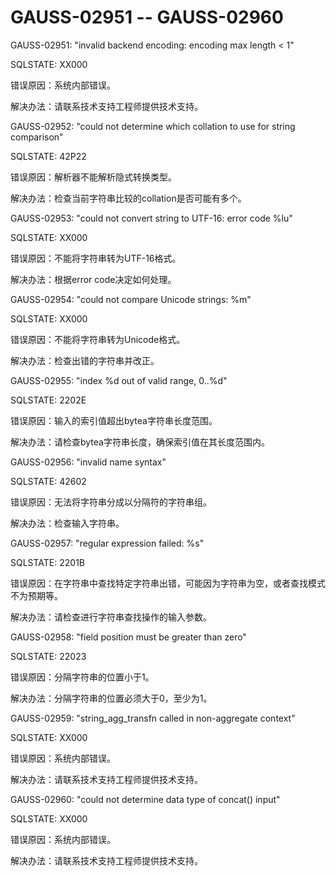 # GAUSS-02951 -- GAUSS-02960

GAUSS-02951: "invalid backend encoding: encoding max length < 1"

SQLSTATE: XX000

错误原因：系统内部错误。

解决办法：请联系技术支持工程师提供技术支持。

GAUSS-02952: "could not determine which collation to use for string comparison"

SQLSTATE: 42P22

错误原因：解析器不能解析隐式转换类型。

解决办法：检查当前字符串比较的collation是否可能有多个。

GAUSS-02953: "could not convert string to UTF-16: error code %lu"

SQLSTATE: XX000

错误原因：不能将字符串转为UTF-16格式。

解决办法：根据error code决定如何处理。

GAUSS-02954: "could not compare Unicode strings: %m"

SQLSTATE: XX000

错误原因：不能将字符串转为Unicode格式。

解决办法：检查出错的字符串并改正。

GAUSS-02955: "index %d out of valid range, 0..%d"

SQLSTATE: 2202E

错误原因：输入的索引值超出bytea字符串长度范围。

解决办法：请检查bytea字符串长度，确保索引值在其长度范围内。

GAUSS-02956: "invalid name syntax"

SQLSTATE: 42602

错误原因：无法将字符串分成以分隔符的字符串组。

解决办法：检查输入字符串。

GAUSS-02957: "regular expression failed: %s"

SQLSTATE: 2201B

错误原因：在字符串中查找特定字符串出错，可能因为字符串为空，或者查找模式不为预期等。

解决办法：请检查进行字符串查找操作的输入参数。

GAUSS-02958: "field position must be greater than zero"

SQLSTATE: 22023

错误原因：分隔字符串的位置小于1。

解决办法：分隔字符串的位置必须大于0，至少为1。

GAUSS-02959: "string\_agg\_transfn called in non-aggregate context"

SQLSTATE: XX000

错误原因：系统内部错误。

解决办法：请联系技术支持工程师提供技术支持。

GAUSS-02960: "could not determine data type of concat\(\) input"

SQLSTATE: XX000

错误原因：系统内部错误。

解决办法：请联系技术支持工程师提供技术支持。
